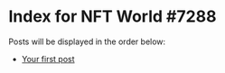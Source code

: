 # Index for NFT World #7288
Posts will be displayed in the order below:

- [Your first post](./001-first.md)

